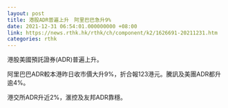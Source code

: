 ```yaml
---
layout: post
title: 港股ADR普遍上升　阿里巴巴急升9%
date: 2021-12-31 06:54:01.000000000 +08:00
link: https://news.rthk.hk/rthk/ch/component/k2/1626691-20211231.htm
categories: rthk
---
```


港股美國預託證券(ADR)普遍上升。

阿里巴巴ADR較本港昨日收市價大升9%，折合報123港元。騰訊及美團ADR都升逾4%。

港交所ADR升近2%，滙控及友邦ADR靠穩。
